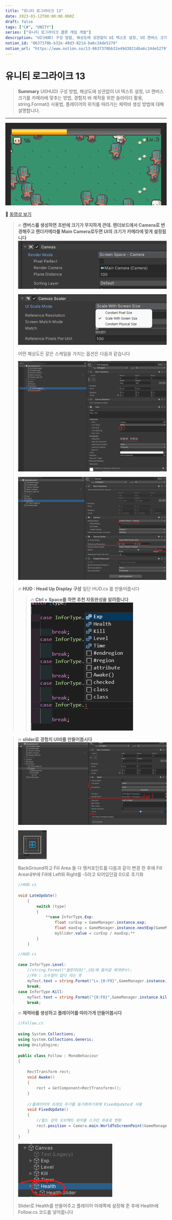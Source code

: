 ```yaml
---
title: "유니티 로그라이크 13"
date: 2023-03-12T00:00:00.000Z
draft: false
tags: ["C#", "UNITY"]
series: ["유니티 로그라이크 클론 게임 개발"]
description: "UI(HUD) 구성 방법, 해상도에 상관없이 UI 텍스트 설정, UI 캔버스 크기를 카메라에 맞추는 방법, 경험치 바 제작을 위한 슬라이더 활용, string.Format() 사용법, 플레이어의 위치를 따라가는 체력바 생성 방법에 대해 설명합니다."
notion_id: "0637370b-b32e-49d3-821d-ba6c24de5279"
notion_url: "https://www.notion.so/13-0637370bb32e49d3821dba6c24de5279"
---
```


# 유니티 로그라이크 13

> **Summary**
> UI(HUD) 구성 방법, 해상도에 상관없이 UI 텍스트 설정, UI 캔버스 크기를 카메라에 맞추는 방법, 경험치 바 제작을 위한 슬라이더 활용, string.Format() 사용법, 플레이어의 위치를 따라가는 체력바 생성 방법에 대해 설명합니다.

---

![Image](image_d479004c07af.png)

🎥 [동영상 보기](https://www.youtube.com/watch?v=ip0xffLSWlk&list=PLO-mt5Iu5TeZF8xMHqtT_DhAPKmjF6i3x&index=13)

> 🔥 **캔버스를 생성하면 초반에 크기가 무지하게 큰데. 렌더보드에서 Camera로 변경해주고 렌더카메라를 Main Camera로두면 UI의 크기가 카메라에 맞게 설정됩니다**
> ![Image](image_f7280c9d1e21.png)
>
> ![Image](image_9ae906c13e79.png)
>
>
> 어떤 해상도든 같은 스케일을 가지는 옵션은 다음과 같습니다
>
> ![Image](image_19f5ab6afb5e.png)
>
> ![Image](image_8d65b81753d2.png)
>
>

> 🔥 **HUD : Head Up Display 구성**
> 일단 HUD.cs 를 만들어줍시다
>
> > 🔥 **Ctrl + Space를 하면 추천 자동완성을 알려줍니다**
> > ![Image](image_d20000ac63e0.png)
> >
> >
>
>

> 🔥 **slider로 경험치 UI바를 만들어봅시다**
> ![Image](image_df3b8bab74df.png)
>
> ![Image](image_e4209d7a24f1.png)
>
> BackGround하고 Fill Area 둘 다 앵커포인트를 다음과 같이 변경 한 후에 Fill Area내부에 Fill에 Left와 Right를 -5라고 되어있던걸 0으로 초기화
>
> ```c#
> //HUD.cs
>
> void LateUpdate() 
>     {
>         switch (type)
>         {
>             **case InforType.Exp:
>                 float curExp = GameManager.instance.exp;
>                 float maxExp = GameManager.instance.nextExp[GameManager.instance.level];
>                 mySlider.value = curExp / maxExp;**
>         }
>     }
> ```
>
> ```c#
> //HUD.cs
>
> case InforType.Level:
>     //string.Format("쓸문자{0}",{0}에 들어갈 매개변수);
>     //F0 : 소수점이 없다 라는 뜻
>     myText.text = string.Format("Lv.{0:F0}",GameManager.instance.level);
>     break;
> case InforType.Kill:
>     myText.text = string.Format("{0:F0}",GameManager.instance.kill);
>     break;
> ```
>
>

> 🔥 **체력바를 생성하고 플레이어를 따라가게 만들어봅시다**
>
> ```c#
> //Follow.cs
>
> using System.Collections;
> using System.Collections.Generic;
> using UnityEngine;
>
> public class Follow : MonoBehaviour
> {
>
>     RectTransform rect;
>     void Awake()
>     {
>         rect = GetComponent<RectTransform>();
>     }
>
>     //플레이어의 프레임 주기를 동기화하기위해 FixedUpdate로 사용
>     void FixedUpdate() 
>     {
>         //월드 상의 오브젝트 위치를 스크린 좌표로 변환
>         rect.position = Camera.main.WorldToScreenPoint(GameManager.instance.player.transform.position);
>     }
> }
> ```
>
> ![Image](image_142f55531762.png)
>
> Slider로 Health를 만들어주고 플레이어 아래쪽에 설정해 준 후에 Health에 Follow.cs 코드를 넣어줍니다
>
>


